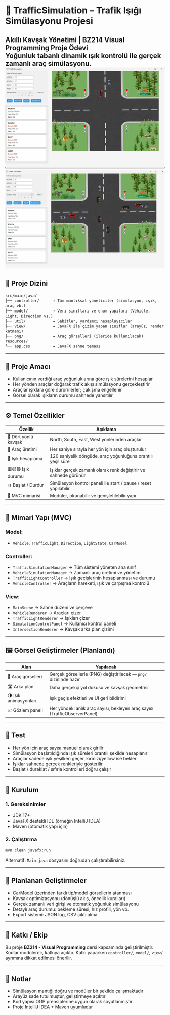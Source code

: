 # 🚦 TrafficSimulation – Trafik Işığı Simülasyonu Projesi

Akıllı Kavşak Yönetimi | BZ214 Visual Programming Proje Ödevi  
Yoğunluk tabanlı dinamik ışık kontrolü ile gerçek zamanlı araç simülasyonu.
![img.png](img.png)
![img_1.png](img_1.png)
---

## 📂 Proje Dizini

```
src/main/java/
├── controller/      → Tüm mantıksal yöneticiler (simülasyon, ışık, araç vb.)
├── model/           → Veri sınıfları ve enum yapıları (Vehicle, Light, Direction vs.)
├── util/            → Sabitler, yardımcı hesaplayıcılar
├── view/            → JavaFX ile çizim yapan sınıflar (arayüz, render katmanı)
├── png/             → Araç görselleri (ileride kullanılacak)
resources/
└── app.css          → JavaFX sahne teması
```

---

## 🎯 Proje Amacı

- Kullanıcının verdiği araç yoğunluklarına göre ışık sürelerini hesaplar
- Her yönden araçlar doğarak trafik akışı simülasyonu gerçekleştirir
- Araçlar ışıklara göre durur/ilerler; çakışma engellenir
- Görsel olarak ışıkların durumu sahnede yansıtılır

---

## ⚙️ Temel Özellikler

| Özellik              | Açıklama |
|----------------------|----------|
| 🧭 Dört yönlü kavşak | North, South, East, West yönlerinden araçlar |
| 🚗 Araç üretimi      | Her saniye sırayla her yön için araç oluşturulur |
| 🚦 Işık hesaplama    | 120 saniyelik döngüde, araç yoğunluğuna orantılı yeşil süre |
| 🟥🟡🟢 Işık durumu     | Işıklar gerçek zamanlı olarak renk değiştirir ve sahnede görünür |
| ⏸️ Başlat / Durdur  | Simülasyon kontrol paneli ile start / pause / reset yapılabilir |
| 🧠 MVC mimarisi      | Modüler, okunabilir ve genişletilebilir yapı |

---

## 🧱 Mimari Yapı (MVC)

### Model:
- `Vehicle`, `TrafficLight`, `Direction`, `LightState`, `CarModel`

### Controller:
- `TrafficSimulationManager` → Tüm sistemi yöneten ana sınıf
- `VehicleSimulationManager` → Zamanlı araç üretimi ve yönetimi
- `TrafficLightController` → Işık geçişlerinin hesaplanması ve durumu
- `VehicleController` → Araçların hareketi, ışık ve çarpışma kontrolü

### View:
- `MainScene` → Sahne düzeni ve çerçeve
- `VehicleRenderer` → Araçları çizer
- `TrafficLightRenderer` → Işıkları çizer
- `SimulationControlPanel` → Kullanıcı kontrol paneli
- `IntersectionRenderer` → Kavşak arka plan çizimi

---

## 🖼️ Görsel Geliştirmeler (Planlandı)

| Alan              | Yapılacak |
|-------------------|-----------|
| 🚗 Araç görselleri | Gerçek görsellerle (PNG) değiştirilecek — `png/` dizininde hazır |
| 🛣️ Arka plan       | Daha gerçekçi yol dokusu ve kavşak geometrisi |
| 🌗 Işık animasyonları | Işık geçiş efektleri ve UI geri bildirimi |
| 📈 Gözlem paneli   | Her yöndeki anlık araç sayısı, bekleyen araç sayısı (TrafficObserverPanel) |

---

## 🧪 Test

- Her yön için araç sayısı manuel olarak girilir
- Simülasyon başlatıldığında ışık süreleri orantılı şekilde hesaplanır
- Araçlar sadece ışık yeşilken geçer, kırmızı/yellow ise bekler
- Işıklar sahnede gerçek renkleriyle gösterilir
- Başlat / duraklat / sıfırla kontrolleri doğru çalışır

---

## 📌 Kurulum

### 1. Gereksinimler
- JDK 17+
- JavaFX destekli IDE (örneğin IntelliJ IDEA)
- Maven (otomatik yapı için)

### 2. Çalıştırma

```bash
mvn clean javafx:run
```

Alternatif: `Main.java` dosyasını doğrudan çalıştırabilirsiniz.

---

## 🚧 Planlanan Geliştirmeler

- CarModel üzerinden farklı tip/model görsellerin atanması
- Kavşak optimizasyonu (dönüşlü akış, öncelik kuralları)
- Gerçek zamanlı veri girişi ve otomatik yoğunluk simülasyonu
- Detaylı araç durumu: bekleme süresi, hız profili, yön vb.
- Export sistemi: JSON log, CSV çıktı alma

---

## 👥 Katkı / Ekip

Bu proje **BZ214 - Visual Programming** dersi kapsamında geliştirilmiştir.  
Kodlar modülerdir, katkıya açıktır. Katkı yaparken `controller/`, `model/`, `view/` ayrımına dikkat edilmesi önerilir.

---

## 🧠 Notlar

- Simülasyon mantığı doğru ve modüler bir şekilde çalışmaktadır
- Arayüz sade tutulmuştur, geliştirmeye açıktır
- Kod yapısı OOP prensiplerine uygun olarak soyutlanmıştır
- Proje IntelliJ IDEA + Maven uyumludur